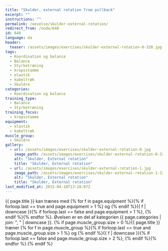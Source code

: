 ```yaml
---
title: "Skulder, external rotation from pullback"
excerpt: ""
instructions: ""
permalink: /oevelse/skulder-external-rotation/
redirect_from: /node/648
id: 648
language: da
header:
  teaser: /assets/images/exercises/skulder-external-rotation-0-320.jpg
tags:
  - Koordination og balance
  - Balance
  - Styrketræning
  - kropsstamme
  - elastik
  - kabeltræk
  - Skuldre
categories:
  - Koordination og balance
training_type:
  - Balance
  - Styrketræning
training_focus:
  - kropsstamme
equipment:
  - elastik
  - kabeltræk
muscle_group:
  - Skuldre
gallery:
  - url: /assets/images/exercises/skulder-external-rotation-0.jpg
    image_path: /assets/images/exercises/skulder-external-rotation-0-320.jpg
    alt: "Skulder, External rotation"
    title: "Skulder, External rotation"
  - url: /assets/images/exercises/skulder-external-rotation-1.jpg
    image_path: /assets/images/exercises/skulder-external-rotation-1-320.jpg
    alt: "Skulder, External rotation"
    title: "Skulder, External rotation"
last_modified_at: 2015-04-10T13:28:07Z
---
```

{{ page.title }} kan trænes med {% for f in page.equipment %}{% if forloop.last == true and page.equipment > 1 %} og {% endif %}{{ f | downcase  }}{% if forloop.last == false and page.equipment > 1 %}, {% endif %}{% endfor %}. Øvelsen er en del af kategorien {{ page.categories | join: ", " | downcase }}. {% if page.muscle_group.size > 0 %}{{ page.title }} træner {% for f in page.muscle_group %}{% if forloop.last == true and page.muscle_group.size > 1 %} og {% endif %}{{ f | downcase }}{% if forloop.last == false and page.muscle_group.size > 2 %}, {% endif %}{% endfor %}.{% endif %}
